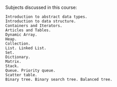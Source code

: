 Subjects discussed in this course:

	Introduction to abstract data types.
	Introduction to data structure.	
	Containers and Iterators.
	Articles and Tables.
	Dynamic Array.
	Heap.
	Collection.
	List. Linked List.
	Set.
	Dictionary.
	Matrix.
	Stack.
	Queue. Priority queue.
	Scatter table.
	Binary tree. Binary search tree. Balanced tree.  
	 